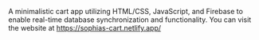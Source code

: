 A minimalistic cart app utilizing HTML/CSS, JavaScript, and Firebase to enable real-time database synchronization and functionality.
You can visit the website at https://sophias-cart.netlify.app/
